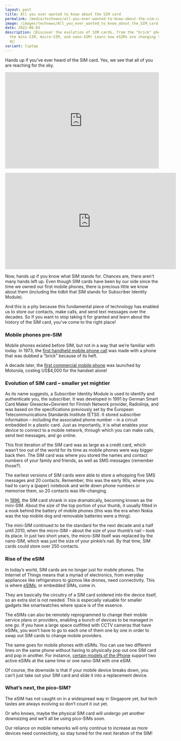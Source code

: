 ```yaml
---
layout: post
title: All you ever wanted to know about the SIM card
permalink: /media/technews/all-you-ever-wanted-to-know-about-the-sim-card-history/
image: /images/technews/All_you_ever_wanted_to_know_about_the_SIM_card.jpg
date: 2022-06-03
description: 📱Discover the evolution of SIM cards, from the "brick" phones to
  the mini-SIM, micro-SIM, and nano-SIM! Learn how eSIMs are changing the game.
  🌐🔗
variant: tiptap
---
```

<p>Hands up if you’ve ever heard of the SIM card. Yes, we see that all of
you are reaching for the sky.</p>
<p></p>
<div class="iframe-wrapper">
<iframe style="max-width: 100%;" height="315" width="560" allowfullscreen="true" frameborder="0" src="https://www.youtube.com/embed/G5wANyk3Fv0?si=QaCwZDPGN3ivM60R"></iframe>
</div>
<p></p>
<div class="iframe-wrapper">
<iframe height="315" width="560" allowfullscreen="true" frameborder="0" src="https://www.youtube.com/embed/G5wANyk3Fv0?si=QaCwZDPGN3ivM60R"></iframe>
</div>
<p>Now, hands up if you know what SIM stands for. Chances are, there aren’t
many hands left up. Even though SIM cards have been by our side since the
time we owned our first mobile phones, there is precious little we know
about them (including the tidbit that SIM stands for Subscriber Identity
Module).</p>
<p>And this is a pity because this fundamental piece of technology has enabled
us to store our contacts, make calls, and send text messages over the decades.
So if you want to stop taking it for granted and learn about the history
of the SIM card, you’ve come to the right place!</p>
<h3>Mobile phones pre-SIM</h3>
<p>Mobile phones existed before SIM, but not in a way that we’re familiar
with today. In 1973, the <a href="https://www.theguardian.com/technology/2013/apr/03/mobile-phone-40th-anniversary" rel="noopener noreferrer nofollow" target="_blank">first handheld mobile phone call</a> was
made with a phone that was dubbed a “brick” because of its heft.</p>
<p>A decade later, the <a href="https://www.tigermobiles.com/evolution/#zeroPhone" rel="noopener noreferrer nofollow" target="_blank">first commercial mobile phone</a> was
launched by Motorola, costing US$4,000 for the handset alone!</p>
<h3>Evolution of SIM card – smaller yet mightier</h3>
<p>As its name suggests, a Subscriber Identity Module is used to identify
and authenticate you, the subscriber. It was developed in 1991 by German
Smart Card Maker Giesecke+Devrient for Finnish Network provider, Radiolinja,
and was based on the specifications previously set by the European Telecommunications
Standards Institute (ETSI). It stored subscriber information – including
the associated phone number – in a circuit embedded in a plastic card.
Just as importantly, it is what enables your device to connect to a mobile
network, through which you can make calls, send text messages, and go online.</p>
<p>This first iteration of the SIM card was as large as a credit card, which
wasn’t too out of the world for its time as mobile phones were way bigger
back then. The SIM card was where you stored the names and contact numbers
of your family and friends, as well as SMS messages (remember those?).</p>
<p>The earliest versions of SIM cards were able to store a whopping five
SMS messages and 20 contacts. Remember, this was the early 90s, where you
had to carry a (paper) notebook and write down phone numbers or memorise
them, so 20 contacts was life-changing.</p>
<p>In <a href="https://www.aeris.com/news/post/the-history-of-the-sim-card-where-its-going-and-where-its-been/" rel="noopener noreferrer nofollow" target="_blank">1996</a>,
the SIM card shrank in size dramatically, becoming known as the mini-SIM.
About the size of the top portion of your thumb, it usually fitted in a
nook behind the battery of mobile phones (this was the era when Nokia was
the top mobile dog and removable batteries were a thing).</p>
<p>The mini-SIM continued to be the standard for the next decade and a half
until 2010, when the micro-SIM – about the size of your thumb’s nail –
took its place. In just two short years, the micro-SIM itself was replaced
by the nano-SIM, which was just the size of your pinkie’s nail. By that
time, SIM cards could store over 250 contacts.</p>
<h3>Rise of the eSIM</h3>
<p>In today’s world, SIM cards are no longer just for mobile phones. The
Internet of Things means that a myriad of electronics, from everyday appliances
like refrigerators to gizmos like drones, need connectivity. This is where
<a href="https://sea.pcmag.com/mobile-phones/42461/what-is-an-esim-card" rel="noopener noreferrer nofollow" target="_blank">eSIMs</a>, or embedded SIMs, come in.</p>
<p>They are basically the circuitry of a SIM card soldered into the device
itself, so an extra slot is not needed. This is especially valuable for
smaller gadgets like smartwatches where space is of the essence.</p>
<p>The eSIMs can also be remotely reprogrammed to change their mobile service
plans or providers, enabling a bunch of devices to be managed in one go.
If you have a large space outfitted with CCTV cameras that have eSIMs,
you won’t have to go to each one of them one by one in order to swap out
SIM cards to change mobile providers.</p>
<p>The same goes for mobile phones with eSIMs. You can use two different
lines on the same phone without having to physically pop out one SIM card
and pop in another. For instance, <a href="https://support.apple.com/en-sg/HT209044" rel="noopener noreferrer nofollow" target="_blank">certain models of the iPhone</a> support
two active eSIMs at the same time or one nano-SIM with one eSIM.</p>
<p>Of course, the downside is that if your mobile device breaks down, you
can’t just take out your SIM card and slide it into a replacement device.</p>
<h3>What’s next, the pico-SIM?</h3>
<p>The eSIM has not caught on in a widespread way in Singapore yet, but tech
tastes are always evolving so don’t count it out yet.</p>
<p>Or who knows, maybe the physical SIM card will undergo yet another downsizing
and we’ll all be using pico-SIMs soon.</p>
<p>Our reliance on mobile networks will only continue to increase as more
devices need connectivity, so stay tuned for the next iteration of the
SIM!</p>